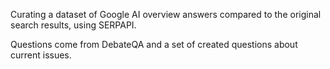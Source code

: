 Curating a dataset of Google AI overview answers compared to the original search results, using SERPAPI. 

Questions come from DebateQA and a set of created questions about current issues.